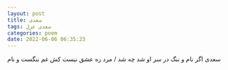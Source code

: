 ```yaml
---
layout: post
title: سعدی
tags: سعدی غزل
categories: poem
date: 2022-06-06 06:35:23
---
```


سعدی اگر نام و ننگ در سر او شد چه شد / مرد ره عشق نیست کش غم ننگست و نام
